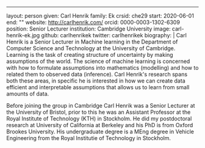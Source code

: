 ---
layout: person
given: Carl Henrik
family: Ek
crsid: che29
start: 2020-06-01
end: ""
website: http://carlhenrik.com/
orcid: 0000-0003-1302-6309
position: Senior Lecturer
institution: Cambridge University
image: carl-henrik-ek.jpg
github: carlhenrikek
twitter: carlhenrikek
biography: |
  Carl Henrik is a Senior Lecturer in Machine learning in the Department of
  Computer Science and Technology at the University of Cambridge. Learning is
  the task of creating structure of uncertainty by making assumptions of the
  world. The science of machine learning is concerned with how to formulate
  assumptions into mathematics (modelling) and how to related them to observed
  data (inference). Carl Henrik's research spans both these areas, in specific
  he is interested in how we can create data efficient and interpretable
  assumptions that allows us to learn from small amounts of data.

  Before joining the group in Cambridge Carl Henrik was a Senior Lecturer at the University of Bristol, prior to this he was an Assistant Professor at the Royal Institute of Technology (KTH) in Stockholm. He did my postdoctoral research at University of California at Berkeley and his PhD is from Oxford Brookes University. His undergraduate degree is a MEng degree in Vehicle Engineering from the Royal Institutie of Technology in Stockholm.

